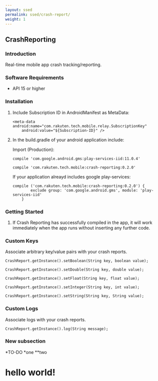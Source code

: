 ```yaml
---
layout: ssed
permalink: ssed/crash-report/
weight: 1
---
```



## CrashReporting

### Introduction 
Real-time mobile app crash tracking/reporting. 

### Software Requirements
- API 15 or higher

### Installation
1.	Include Subscription ID in AndroidManifest as MetaData:

    ```
    <meta-data android:name="com.rakuten.tech.mobile.relay.SubscriptionKey"
        android:value="${Subscription-ID}" />
    ```

2.	In the build.gradle of your android application include:

    Import (Production):

    ```
    compile 'com.google.android.gms:play-services-iid:11.0.4'
    ```

    ```
    compile 'com.rakuten.tech.mobile:crash-reporting:0.2.0'
    ```

    If your application alreayd includes google play-services:

    ```
    compile ('com.rakuten.tech.mobile:crash-reporting:0.2.0') {
            exclude group: 'com.google.android.gms', module: 'play-services-iid'
        }
    ```

### Getting Started
1.	If Crash Reporting has successfully compiled in the app, it will work immediately when the app runs without inserting any further code.

### Custom Keys
Associate arbitrary key/value pairs with your crash reports.

  ```
  CrashReport.getInstance().setBoolean(String key, boolean value);
  ```

  ```
  CrashReport.getInstance().setDouble(String key, double value);
  ```

  ```
  CrashReport.getInstance().setFloat(String key, float value);
  ```

  ```
  CrashReport.getInstance().setInteger(String key, int value);
  ```

  ```
  CrashReport.getInstance().setString(String key, String value);
  ```

### Custom Logs
Associate logs with your crash reports.

  ```
  CrashReport.getInstance().log(String message);
  ```

### New subsection

*TO-DO
*one
**two

<h1> hello world! </h1>
